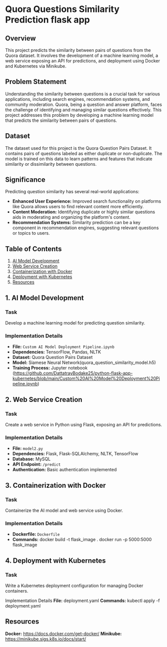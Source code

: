 # Quora Questions Similarity Prediction flask app

## Overview

This project predicts the similarity between pairs of questions from the Quora dataset. It involves the development of a machine learning model, a web service exposing an API for predictions, and deployment using Docker and Kubernetes via Minikube.

## Problem Statement

Understanding the similarity between questions is a crucial task for various applications, including search engines, recommendation systems, and community moderation. Quora, being a question and answer platform, faces the challenge of identifying and managing similar questions effectively. This project addresses this problem by developing a machine learning model that predicts the similarity between pairs of questions.

## Dataset

The dataset used for this project is the Quora Question Pairs Dataset. It contains pairs of questions labeled as either duplicate or non-duplicate. The model is trained on this data to learn patterns and features that indicate similarity or dissimilarity between questions.

## Significance

Predicting question similarity has several real-world applications:

- **Enhanced User Experience:** Improved search functionality on platforms like Quora allows users to find relevant content more efficiently.
- **Content Moderation:** Identifying duplicate or highly similar questions aids in moderating and organizing the platform's content.
- **Recommendation Systems:** Similarity prediction can be a key component in recommendation engines, suggesting relevant questions or topics to users.

## Table of Contents

1. [AI Model Development](#1-ai-model-development)
2. [Web Service Creation](#2-web-service-creation)
3. [Containerization with Docker](#3-containerization-with-docker)
4. [Deployment with Kubernetes](#4-deployment-with-kubernetes)
5. [Resources](#5-Resources)

## 1. AI Model Development

### Task
Develop a machine learning model for predicting question similarity.

### Implementation Details
- **File:** `Custom AI Model Deployment Pipeline.ipynb`
- **Dependencies:** TensorFlow, Pandas, NLTK
- **Dataset:** Quora Question Pairs Dataset
- **Model:** Siamese Neural Network(quora_question_similarity_model.h5)
- **Training Process:** Jupyter notebook (https://github.com/DattatrayBodake25/python-flask-app-kubernetes/blob/main/Custom%20AI%20Model%20Deployment%20Pipeline.ipynb)

## 2. Web Service Creation

### Task
Create a web service in Python using Flask, exposing an API for predictions.

### Implementation Details
- **File:** `model2.py`
- **Dependencies:** Flask, Flask-SQLAlchemy, NLTK, TensorFlow
- **Database:** MySQL
- **API Endpoint:** `/predict`
- **Authentication:** Basic authentication implemented

## 3. Containerization with Docker

### Task
Containerize the AI model and web service using Docker.

### Implementation Details
- **Dockerfile:** `Dockerfile`
- **Commands:**
  docker build -t flask_image .
  docker run -p 5000:5000 flask_image

## 4. Deployment with Kubernetes
### Task
Write a Kubernetes deployment configuration for managing Docker containers.

Implementation Details
**File:** deployment.yaml
**Commands:** kubectl apply -f deployment.yaml

## Resources
**Docker:**
https://docs.docker.com/get-docker/
**Minikube:**
https://minikube.sigs.k8s.io/docs/start/
